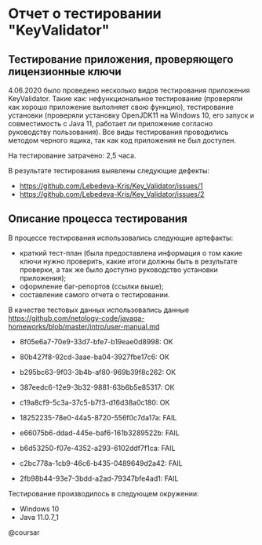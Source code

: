 # Отчет о тестировании "KeyValidator" #
## Тестирование приложения, проверяющего лицензионные ключи ##
4.06.2020 было проведено несколько видов тестирования приложения KeyValidator. 
Такие как: нефункциональное тестирование (проверяли как хорошо приложение выполняет свою функцию), тестирование установки (проверяли установку OpenJDK11 на Windows 10, его запуск и совместимость с  Java 11, работает ли приложение согласно руководству пользования). Все виды тестирования проводились методом черного ящика, так как код приложения не был доступен.

На тестирование затрачено: 2,5 часа.

В результате тестирования выявлены следующие дефекты:

* https://github.com/Lebedeva-Kris/Key_Validator/issues/1
* https://github.com/Lebedeva-Kris/Key_Validator/issues/2

## Описание процесса тестирования ##
В процессе тестирования использовались следующие артефакты:

* краткий тест-план (была предоставлена информация о том какие ключи нужно проверить, какие итоги должны быть в результате проверки, а так же было доступно руководство установки приложения);
* оформление баг-репортов (ссылки выше);
* составление самого отчета о тестировании.


В качестве тестовых данных использовались данные https://github.com/netology-code/javaqa-homeworks/blob/master/intro/user-manual.md

* 8f05e6a7-70e9-33d7-bfe7-b19eae0d8998: ОК
* 80b427f8-92cd-3aae-ba04-3927fbe17c6: ОК
* b295bc63-9f03-3b4b-af80-969b39f8c262: ОК
* 387eedc6-12e9-3b32-9881-63b6b5e85317: ОК
* c19a8cf9-5c3a-37c5-b7f3-d16d38a0c180: ОК

* 18252235-78e0-44a5-8720-556f0c7da17a: FAIL
* e66075b6-ddad-445e-baf6-161b3289522b: FAIL
* b6d53250-f07e-4352-a293-6102ddf7f1ca: FAIL
* c2bc778a-1cb9-46c6-b435-0489649d2a42: FAIL
* 2fb98b44-93e7-3bdd-a2ad-79347bfe4ad1: FAIL


Тестирование производилось в следующем окружении:

* Windows 10
* Java 11.0.7_1

@coursar